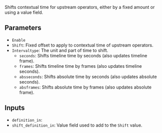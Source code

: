 Shifts contextual time for upstream operators, either by a fixed amount or using a value field.

## Parameters

* `Enable`
* `Shift`: Fixed offset to apply to contextual time of upstream operators.
* `Intervaltype`: The unit and part of time to shift.
  * `seconds`: Shifts timeline time by seconds (also updates timeline frame).
  * `frames`: Shifts timeline time by frames (also updates timeline seconds).
  * `absseconds`: Shifts absolute time by seconds (also updates absolute seconds).
  * `absframes`: Shifts absolute time by frames (also updates absolute frame).

## Inputs

* `definition_in`: 
* `shift_definition_in`: Value field used to add to the `Shift` value.

